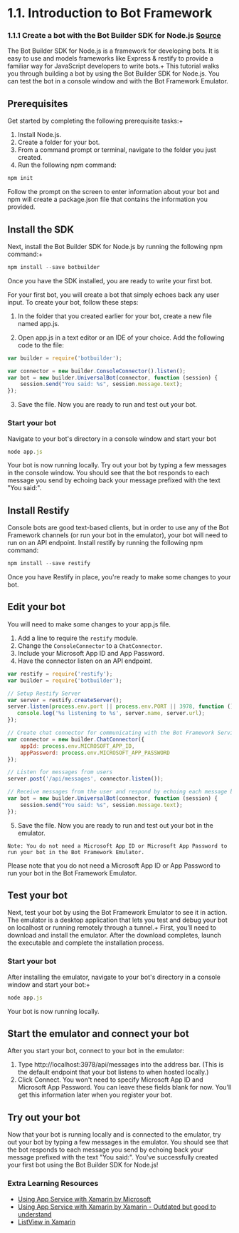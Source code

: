 # 1.1. Introduction to Bot Framework

### 1.1.1 Create a bot with the Bot Builder SDK for Node.js [Source](https://docs.microsoft.com/en-us/bot-framework/nodejs/bot-builder-nodejs-quickstart)
The Bot Builder SDK for Node.js is a framework for developing bots. It is easy to use and models frameworks like Express & restify to provide a familiar way for JavaScript developers to write bots.+
This tutorial walks you through building a bot by using the Bot Builder SDK for Node.js. You can test the bot in a console window and with the Bot Framework Emulator.

## Prerequisites

Get started by completing the following prerequisite tasks:+
1. Install Node.js.
2. Create a folder for your bot.
3. From a command prompt or terminal, navigate to the folder you just created.
4. Run the following npm command:

```javascript
npm init
``` 
Follow the prompt on the screen to enter information about your bot and npm will create a package.json file that contains the information you provided.

## Install the SDK

Next, install the Bot Builder SDK for Node.js by running the following npm command:+

```javascript
npm install --save botbuilder
```

Once you have the SDK installed, you are ready to write your first bot.

For your first bot, you will create a bot that simply echoes back any user input. To create your bot, follow these steps:

1. In the folder that you created earlier for your bot, create a new file named app.js.

2. Open app.js in a text editor or an IDE of your choice. Add the following code to the file:

```javascript
var builder = require('botbuilder');

var connector = new builder.ConsoleConnector().listen();
var bot = new builder.UniversalBot(connector, function (session) {
    session.send("You said: %s", session.message.text);
});
```

3. Save the file. Now you are ready to run and test out your bot.

### Start your bot

Navigate to your bot's directory in a console window and start your bot

```javascript
node app.js
```

Your bot is now running locally. Try out your bot by typing a few messages in the console window. You should see that the bot responds to each message you send by echoing back your message prefixed with the text "You said:".

## Install Restify

Console bots are good text-based clients, but in order to use any of the Bot Framework channels (or run your bot in the emulator), your bot will need to run on an API endpoint. Install restify by running the following npm command:

```javascript
npm install --save restify
```
Once you have Restify in place, you're ready to make some changes to your bot.

## Edit your bot

You will need to make some changes to your app.js file.

1. Add a line to require the `restify` module.
2. Change the `ConsoleConnector` to a `ChatConnector`.
3. Include your Microsoft App ID and App Password.
4. Have the connector listen on an API endpoint.

```javascript
var restify = require('restify');
var builder = require('botbuilder');

// Setup Restify Server
var server = restify.createServer();
server.listen(process.env.port || process.env.PORT || 3978, function () {
   console.log('%s listening to %s', server.name, server.url); 
});

// Create chat connector for communicating with the Bot Framework Service
var connector = new builder.ChatConnector({
    appId: process.env.MICROSOFT_APP_ID,
    appPassword: process.env.MICROSOFT_APP_PASSWORD
});

// Listen for messages from users 
server.post('/api/messages', connector.listen());

// Receive messages from the user and respond by echoing each message back (prefixed with 'You said:')
var bot = new builder.UniversalBot(connector, function (session) {
    session.send("You said: %s", session.message.text);
});
```

5. Save the file. Now you are ready to run and test out your bot in the emulator.

`Note: You do not need a Microsoft App ID or Microsoft App Password to run your bot in the Bot Framework Emulator.`

Please note that you do not need a Microsoft App ID or App Password to run your bot in the Bot Framework Emulator.

## Test your bot

Next, test your bot by using the Bot Framework Emulator to see it in action. The emulator is a desktop application that lets you test and debug your bot on localhost or running remotely through a tunnel.+
First, you'll need to download and install the emulator. After the download completes, launch the executable and complete the installation process.

### Start your bot

After installing the emulator, navigate to your bot's directory in a console window and start your bot:+

```javascript
node app.js
```

Your bot is now running locally.

## Start the emulator and connect your bot

After you start your bot, connect to your bot in the emulator:
1. Type http://localhost:3978/api/messages into the address bar. (This is the default endpoint that your bot listens to when hosted locally.)
2. Click Connect. You won't need to specify Microsoft App ID and Microsoft App Password. You can leave these fields blank for now. You'll get this information later when you register your bot.

## Try out your bot

Now that your bot is running locally and is connected to the emulator, try out your bot by typing a few messages in the emulator. You should see that the bot responds to each message you send by echoing back your message prefixed with the text "You said:".
You've successfully created your first bot using the Bot Builder SDK for Node.js!


### Extra Learning Resources
* [Using App Service with Xamarin by Microsoft](https://azure.microsoft.com/en-us/documentation/articles/app-service-mobile-dotnet-how-to-use-client-library/)
* [Using App Service with Xamarin by Xamarin - Outdated but good to understand](https://blog.xamarin.com/getting-started-azure-mobile-apps-easy-tables/)
* [ListView in Xamarin](https://developer.xamarin.com/guides/xamarin-forms/user-interface/listview/)